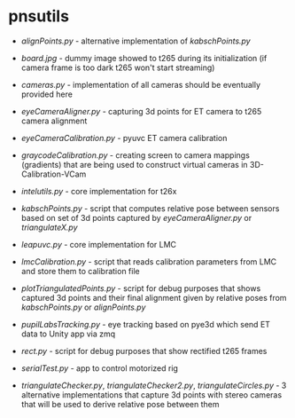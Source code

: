# pnsutils

- *alignPoints.py* - alternative implementation of *kabschPoints.py*

- *board.jpg* - dummy image showed to t265 during its initialization (if camera frame is too dark t265 won't start streaming)

- *cameras.py* - implementation of all cameras should be eventually provided here

- *eyeCameraAligner.py* - capturing 3d points for ET camera to t265 camera alignment

- *eyeCameraCalibration.py* - pyuvc ET camera calibration

- *graycodeCalibration.py* - creating screen to camera mappings (gradients) that are being used to construct virtual cameras in 3D-Calibration-VCam

- *intelutils.py* - core implementation for t26x

- *kabschPoints.py* - script that computes relative pose between sensors based on set of 3d points captured by *eyeCameraAligner.py* or *triangulateX.py*

- *leapuvc.py* - core implementation for LMC

- *lmcCalibration.py* - script that reads calibration parameters from LMC and store them to calibration file

- *plotTriangulatedPoints.py* - script for debug purposes that shows captured 3d points and their final alignment given by relative poses from *kabschPoints.py* or *alignPoints.py*

- *pupilLabsTracking.py* - eye tracking based on pye3d which send ET data to Unity app via zmq

- *rect.py* - script for debug purposes that show rectified t265 frames

- *serialTest.py* - app to control motorized rig

- *triangulateChecker.py*, *triangulateChecker2.py*, *triangulateCircles.py* - 3 alternative implementations that capture 3d points with stereo cameras that will be used to derive relative pose between them

